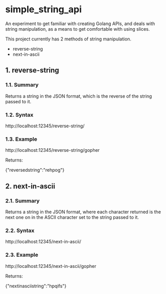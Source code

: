 # simple_string_api

An experiment to get familiar with creating Golang APIs, and deals with string manipulation, as a means to get comfortable with using slices.

This project currently has 2 methods of string manipulation.

- reverse-string
- next-in-ascii

## 1. reverse-string
### 1.1. Summary
Returns a string in the JSON format, which is the reverse of the string passed to it.
### 1.2. Syntax
http://localhost:12345/reverse-string/<string to parse>
### 1.3. Example
http://localhost:12345/reverse-string/gopher

Returns:

{"reversedstring":"rehpog"}

## 2. next-in-ascii
### 2.1. Summary
Returns a string in the JSON format, where each character returned is the next one on in the ASCII character set to the string passed to it.
### 2.2. Syntax
http://localhost:12345/next-in-ascii/<string to parse>
### 2.3. Example
http://localhost:12345/next-in-ascii/gopher

Returns:

{"nextinasciistring":"hpqifs"}
